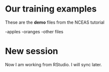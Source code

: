 # Our training examples

These are the **demo** files from the NCEAS tutorial

-apples
-oranges
-other files

# New session
Now I am working from RStudio. I will sync later.


